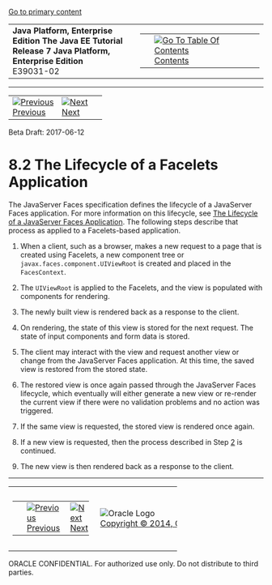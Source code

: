 [Go to primary content](#BEGIN)

<table>
<colgroup>
<col width="50%" />
<col width="50%" />
</colgroup>
<tbody>
<tr class="odd">
<td><strong>Java Platform, Enterprise Edition The Java EE Tutorial</strong><br />
<strong>Release 7 Java Platform, Enterprise Edition</strong><br />
E39031-02</td>
<td><table>
<tbody>
<tr class="odd">
<td> </td>
<td><a href="toc.htm"><img src="../../dcommon/gifs/toc.gif" alt="Go To Table Of Contents" /><br />
<span class="icon">Contents</span></a></td>
</tr>
</tbody>
</table></td>
</tr>
</tbody>
</table>

-----

<table>
<tbody>
<tr class="odd">
<td><a href="jsf-facelets001.htm"><img src="../../dcommon/gifs/leftnav.gif" alt="Previous" /><br />
<span class="icon">Previous</span></a> </td>
<td><a href="jsf-facelets003.htm"><img src="../../dcommon/gifs/rightnav.gif" alt="Next" /><br />
<span class="icon">Next</span></a></td>
<td> </td>
</tr>
</tbody>
</table>

Beta Draft: 2017-06-12

# 8.2 The Lifecycle of a Facelets Application

The JavaServer Faces specification defines the lifecycle of a JavaServer
Faces application. For more information on this lifecycle, see [The
Lifecycle of a JavaServer Faces Application](jsf-intro007.htm#BNAQQ).
The following steps describe that process as applied to a Facelets-based
application.

1.  When a client, such as a browser, makes a new request to a page that
    is created using Facelets, a new component tree or
    `javax.faces.component.UIViewRoot` is created and placed in the
    `FacesContext`.

2.  The `UIViewRoot` is applied to the Facelets, and the view is
    populated with components for rendering.

3.  The newly built view is rendered back as a response to the client.

4.  On rendering, the state of this view is stored for the next request.
    The state of input components and form data is stored.

5.  The client may interact with the view and request another view or
    change from the JavaServer Faces application. At this time, the
    saved view is restored from the stored state.

6.  The restored view is once again passed through the JavaServer Faces
    lifecycle, which eventually will either generate a new view or
    re-render the current view if there were no validation problems and
    no action was triggered.

7.  If the same view is requested, the stored view is rendered once
    again.

8.  If a new view is requested, then the process described in Step
    [2](#BABGCBAJ) is continued.

9.  The new view is then rendered back as a response to the client.

-----

<table style="width:66%;">
<colgroup>
<col width="33%" />
<col width="0%" />
<col width="33%" />
</colgroup>
<tbody>
<tr class="odd">
<td><table style="width:96%;">
<colgroup>
<col width="0%" />
<col width="48%" />
<col width="48%" />
</colgroup>
<tbody>
<tr class="odd">
<td> </td>
<td><a href="jsf-facelets001.htm"><img src="../../dcommon/gifs/leftnav.gif" alt="Previous" /><br />
<span class="icon">Previous</span></a> </td>
<td><a href="jsf-facelets003.htm"><img src="../../dcommon/gifs/rightnav.gif" alt="Next" /><br />
<span class="icon">Next</span></a></td>
</tr>
</tbody>
</table></td>
<td><img src="../../dcommon/gifs/oracle.gif" alt="Oracle Logo" class="copyrightlogo" /> <a href="../../dcommon/html/cpyr.htm"><br />
<span class="copyrightlogo">Copyright © 2014, Oracle and/or its affiliates. All rights reserved.</span></a></td>
<td><table>
<tbody>
<tr class="odd">
<td> </td>
<td><a href="toc.htm"><img src="../../dcommon/gifs/toc.gif" alt="Go To Table Of Contents" /><br />
<span class="icon">Contents</span></a></td>
</tr>
</tbody>
</table></td>
</tr>
</tbody>
</table>

ORACLE CONFIDENTIAL. For authorized use only. Do not distribute to third parties.
